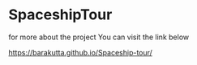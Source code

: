 # SpaceshipTour

for  more about the project
You can visit the link below 

https://barakutta.github.io/Spaceship-tour/
